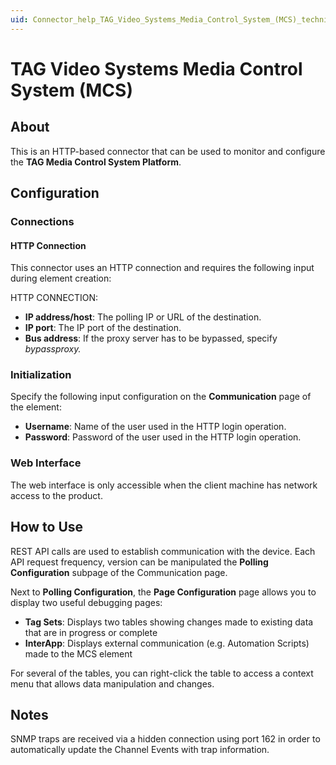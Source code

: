 ```yaml
---
uid: Connector_help_TAG_Video_Systems_Media_Control_System_(MCS)_technical
---
```


# TAG Video Systems Media Control System (MCS)

## About
This is an HTTP-based connector that can be used to monitor and configure the **TAG Media Control System Platform**.

## Configuration

### Connections

#### HTTP Connection

This connector uses an HTTP connection and requires the following input during element creation:

HTTP CONNECTION:

- **IP address/host**: The polling IP or URL of the destination.
- **IP port**: The IP port of the destination.
- **Bus address**: If the proxy server has to be bypassed, specify *bypassproxy.*

### Initialization

Specify the following input configuration on the **Communication** page of the element:

- **Username**: Name of the user used in the HTTP login operation.
- **Password**: Password of the user used in the HTTP login operation.

### Web Interface

The web interface is only accessible when the client machine has network access to the product.

## How to Use

REST API calls are used to establish communication with the device. Each API request frequency, version can be manipulated the **Polling Configuration** subpage of the Communication page.

Next to **Polling Configuration**, the **Page Configuration** page allows you to display two useful debugging pages:

- **Tag Sets**: Displays two tables showing changes made to existing data that are in progress or complete
- **InterApp**: Displays external communication (e.g. Automation Scripts) made to the MCS element

For several of the tables, you can right-click the table to access a context menu that allows data manipulation and changes.

## Notes
SNMP traps are received via a hidden connection using port 162 in order to automatically update the Channel Events with trap information.
